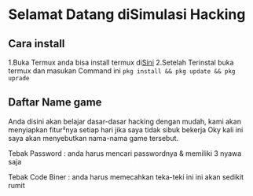 # Selamat Datang diSimulasi Hacking

## Cara install
   1.Buka Termux anda bisa install termux di[Sini](https://f-droid.org/en/packages/com.termux/)
   2.Setelah Terinstal buka termux dan masukan Command ini
     ```
     pkg install && pkg update && pkg uprade
     ```
     
## Daftar Name game
Anda disini akan belajar dasar-dasar hacking dengan mudah, kami akan menyiapkan
fitur²nya setiap hari jika saya tidak sibuk bekerja
Oky kali ini saya akan menyebutkan nama-nama game tersebut.

Tebak Password    : anda harus mencari passwordnya & memiliki 3 nyawa saja

Tebak Code Biner  : anda harus memecahkan teka-teki ini ini akan sedikit rumit
